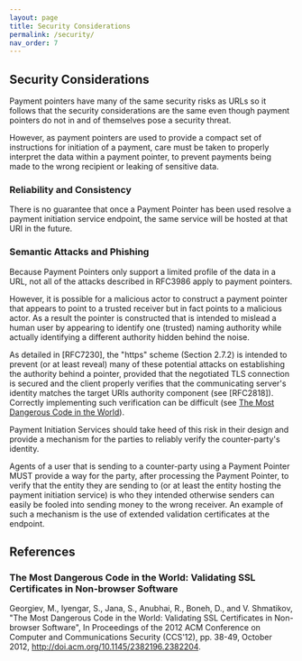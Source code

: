```yaml
---
layout: page
title: Security Considerations
permalink: /security/
nav_order: 7
---
```

## Security Considerations

Payment pointers have many of the same security risks as URLs so it follows that the security considerations are the same even though payment pointers do not in and of themselves pose a security threat.  

However, as payment pointers are used to provide a compact set of instructions for initiation of a payment, care must be taken to properly interpret the data within a payment pointer, to prevent payments being made to the wrong recipient or leaking of sensitive data.

### Reliability and Consistency

There is no guarantee that once a Payment Pointer has been used resolve a payment initiation service endpoint, the same service will be hosted at that URI in the future.

### Semantic Attacks and Phishing

Because Payment Pointers only support a limited profile of the data in a URL, not all of the attacks described in RFC3986 apply to payment pointers.

However, it is possible for a malicious actor to construct a payment pointer that appears to point to a trusted receiver but in fact points to a malicious actor. As a result the pointer is constructed that is intended to mislead a human user by appearing to identify one (trusted) naming authority while actually identifying a different authority hidden behind the noise. 

As detailed in [RFC7230], the "https" scheme (Section 2.7.2) is intended to prevent (or at least reveal) many of these potential attacks on establishing the authority behind a pointer, provided that the negotiated TLS connection is secured and the client properly verifies that the communicating server's identity matches the target URIs authority component (see [RFC2818]). Correctly implementing such verification can be difficult (see [The Most Dangerous Code in the World](#the-most-dangerous-code-in-the-world-validating-ssl-certificates-in-non-browser-software)).

Payment Initiation Services should take heed of this risk in their design and provide a mechanism for the parties to reliably verify the counter-party's identity.

Agents of a user that is sending to a counter-party using a Payment Pointer MUST provide a way for the party, after processing the Payment Pointer, to verify that the entity they are sending to (or at least the entity hosting the payment initiation service) is who they intended otherwise senders can easily be fooled into sending money to the wrong receiver. An example of such a mechanism is the use of extended validation certificates at the endpoint.

## References

### The Most Dangerous Code in the World: Validating SSL Certificates in Non-browser Software

Georgiev, M., Iyengar, S., Jana, S., Anubhai, R., Boneh, D., and V. Shmatikov, 
"The Most Dangerous Code in the World: Validating SSL Certificates in Non-browser Software", 
In Proceedings of the 2012 ACM Conference on Computer and Communications Security (CCS'12), pp. 38-49, October 2012,
<http://doi.acm.org/10.1145/2382196.2382204>.
